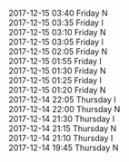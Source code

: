 2017-12-15 03:40 Friday  N  
2017-12-15 03:35 Friday  I  
2017-12-15 03:10 Friday  N  
2017-12-15 03:05 Friday  I  
2017-12-15 02:05 Friday  N  
2017-12-15 01:55 Friday  I  
2017-12-15 01:30 Friday  N  
2017-12-15 01:25 Friday  I  
2017-12-15 01:20 Friday  N  
2017-12-14 22:05 Thursday  I  
2017-12-14 22:00 Thursday  N  
2017-12-14 21:30 Thursday  I  
2017-12-14 21:15 Thursday  N  
2017-12-14 21:10 Thursday  I  
2017-12-14 19:45 Thursday  N  
